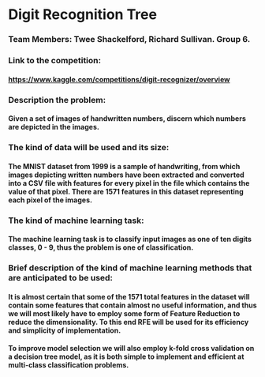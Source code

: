 # Digit Recognition Tree
### Team Members: Twee Shackelford, Richard Sullivan. Group 6.
### Link to the competition:
#### https://www.kaggle.com/competitions/digit-recognizer/overview 
### Description the problem: 
#### Given a set of images of handwritten numbers, discern which numbers are depicted in the images.
### The kind of data will be used and its size:
#### The MNIST dataset from 1999 is a sample of handwriting, from which images depicting written numbers have been extracted and converted into a CSV file with features for every pixel in the file which contains the value of that pixel. There are 1571 features in this dataset representing each pixel of the images.
### The kind of machine learning task:
#### The machine learning task is to classify input images as one of ten digits classes, 0 - 9, thus the problem is one of classification.
### Brief description of the kind of machine learning methods that are anticipated to be used:
#### It is almost certain that some of the 1571 total features in the dataset will contain some features that contain almost no useful information, and thus we will most likely have to employ some form of Feature Reduction to reduce the dimensionality. To this end RFE will be used for its efficiency and simplicity of implementation.
#### To improve model selection we will also employ k-fold cross validation on a decision tree model, as it is both simple to implement and efficient at multi-class classification problems.


